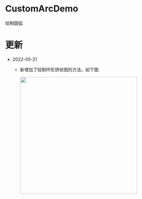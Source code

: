 # CustomArcDemo
绘制圆弧

# 更新

* 2022-05-21

  * 新增加了绘制环形饼状图的方法，如下图
  
    <img width=375 src="https://s2.loli.net/2022/05/21/fnPzwr2bgC7ORMY.png" />
